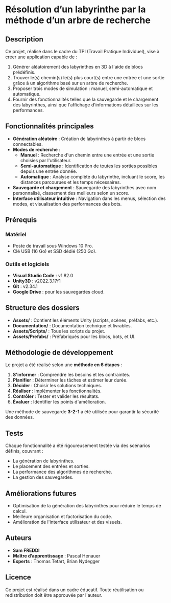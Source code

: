 # Résolution d’un labyrinthe par la méthode d’un arbre de recherche

## Description
Ce projet, réalisé dans le cadre du TPI (Travail Pratique Individuel), vise à créer une application capable de :

1. Générer aléatoirement des labyrinthes en 3D à l'aide de blocs prédéfinis.
2. Trouver le(s) chemin(s) le(s) plus court(s) entre une entrée et une sortie grâce à un algorithme basé sur un arbre de recherche.
3. Proposer trois modes de simulation : manuel, semi-automatique et automatique.
4. Fournir des fonctionnalités telles que la sauvegarde et le chargement des labyrinthes, ainsi que l'affichage d'informations détaillées sur les performances.

## Fonctionnalités principales
- **Génération aléatoire** : Création de labyrinthes à partir de blocs connectables.
- **Modes de recherche** :
  - **Manuel** : Recherche d'un chemin entre une entrée et une sortie choisies par l'utilisateur.
  - **Semi-automatique** : Identification de toutes les sorties possibles depuis une entrée donnée.
  - **Automatique** : Analyse complète du labyrinthe, incluant le score, les distances parcourues et les temps nécessaires.
- **Sauvegarde et chargement** : Sauvegarde des labyrinthes avec nom personnalisé, classement des meilleurs selon un score.
- **Interface utilisateur intuitive** : Navigation dans les menus, sélection des modes, et visualisation des performances des bots.

## Prérequis

### Matériel
- Poste de travail sous Windows 10 Pro.
- Clé USB (16 Go) et SSD dédié (250 Go).

### Outils et logiciels
- **Visual Studio Code** : v1.82.0
- **Unity3D** : v2022.3.17f1
- **Git** : v2.34.1
- **Google Drive** : pour les sauvegardes cloud.

## Structure des dossiers
- **Assets/** : Contient les éléments Unity (scripts, scènes, préfabs, etc.).
- **Documentation/** : Documentation technique et livrables.
- **Assets/Scripts/** : Tous les scripts du projet.
- **Assets/Prefabs/** : Préfabriqués pour les blocs, bots, et UI.

## Méthodologie de développement
Le projet a été réalisé selon une **méthode en 6 étapes** :
1. **S'informer** : Comprendre les besoins et les contraintes.
2. **Planifier** : Déterminer les tâches et estimer leur durée.
3. **Décider** : Choisir les solutions techniques.
4. **Réaliser** : Implémenter les fonctionnalités.
5. **Contrôler** : Tester et valider les résultats.
6. **Évaluer** : Identifier les points d'amélioration.

Une méthode de sauvegarde **3-2-1** a été utilisée pour garantir la sécurité des données.

## Tests
Chaque fonctionnalité a été rigoureusement testée via des scénarios définis, couvrant :
- La génération de labyrinthes.
- Le placement des entrées et sorties.
- La performance des algorithmes de recherche.
- La gestion des sauvegardes.

## Améliorations futures
- Optimisation de la génération des labyrinthes pour réduire le temps de calcul.
- Meilleure organisation et factorisation du code.
- Amélioration de l'interface utilisateur et des visuels.

## Auteurs
- **Sam FREDDI**
- **Maître d’apprentissage** : Pascal Henauer
- **Experts** : Thomas Tetart, Brian Nydegger

## Licence
Ce projet est réalisé dans un cadre éducatif. Toute réutilisation ou redistribution doit être approuvée par l'auteur.
